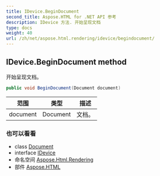 ```yaml
---
title: IDevice.BeginDocument
second_title: Aspose.HTML for .NET API 参考
description: IDevice 方法. 开始呈现文档
type: docs
weight: 40
url: /zh/net/aspose.html.rendering/idevice/begindocument/
---
```

## IDevice.BeginDocument method

开始呈现文档。

```csharp
public void BeginDocument(Document document)
```

| 范围 | 类型 | 描述 |
| --- | --- | --- |
| document | Document | 文档。 |

### 也可以看看

* class [Document](../../../aspose.html.dom/document/)
* interface [IDevice](../)
* 命名空间 [Aspose.Html.Rendering](../../idevice/)
* 部件 [Aspose.HTML](../../../)


